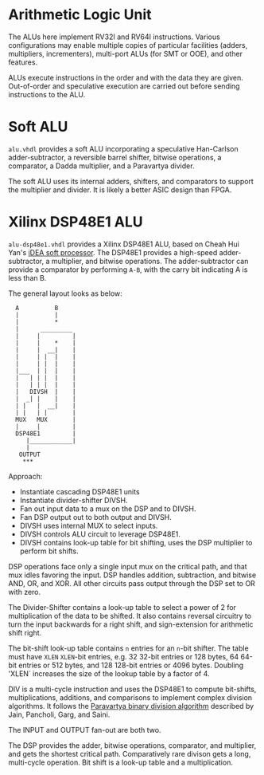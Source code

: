 Arithmetic Logic Unit
=====================

The ALUs here implement RV32I and RV64I instructions.  Various configurations
may enable multiple copies of particular facilities (adders, multipliers,
incrementers), multi-port ALUs (for SMT or OOE), and other features.

ALUs execute instructions in the order and with the data they are given.
Out-of-order and speculative execution are carried out before sending
instructions to the ALU.

# Soft ALU

`alu.vhdl` provides a soft ALU incorporating a speculative Han-Carlson
adder-subtractor, a reversible barrel shifter, bitwise operations, a
comparator, a Dadda multiplier, and a Paravartya divider.

The soft ALU uses its internal adders, shifters, and comparators to
support the multiplier and divider.  It is likely a better ASIC design
than FPGA.

# Xilinx DSP48E1 ALU

`alu-dsp48e1.vhdl` provides a Xilinx DSP48E1 ALU, based on Cheah Hui
Yan's [iDEA soft processor](https://www.xilinx.com/support/documentation/white_papers/wp406-DSP-Design-Productivity.pdf).
The DSP48E1 provides a high-speed adder-subtractor, a multiplier,
and bitwise operations.  The adder-subtractor can provide a
comparator by performing `A-B`, with the carry bit indicating A is
less than B.

The general layout looks as below:

```
  A          B
  |          |
  |          *
  |      _________
  |     |         |
  |     |    *    |
  |     |  __|    |
  |     | |  |    |
  |     | |  |    |
  |___  | |  |    |
  |   | | |  |    |
  |   | | |  |    |
  |   DIVSH  |    |
  |  _| |    |    |
  | |   |  __|    |
  | |   | |       |
  MUX   MUX       |
  |     |         |
  DSP48E1         |
     |____________|
     |
   OUTPUT
    ***
```
Approach:

* Instantiate cascading DSP48E1 units
* Instantiate divider-shifter DIVSH.
* Fan out input data to a mux on the DSP and to DIVSH.
* Fan DSP output out to both output and DIVSH.
* DIVSH uses internal MUX to select inputs.
* DIVSH controls ALU circuit to leverage DSP48E1.
* DIVSH contains look-up table for bit shifting, uses the DSP
multiplier to perform bit shifts.

DSP operations face only a single input mux on the critical path,
and that mux idles favoring the input.  DSP handles addition,
subtraction, and bitwise AND, OR, and XOR.  All other circuits
pass output through the DSP set to OR with zero.

The Divider-Shifter contains a look-up table to select a power
of 2 for multiplication of the data to be shifted.  It also
contains reversal circuitry to turn the input backwards for a
right shift, and sign-extension for arithmetic shift right.

The bit-shift look-up table contains `n` entries for an `n`-bit
shifter.  The table must have `XLEN` `XLEN`-bit entries, e.g. 32
32-bit entries or 128 bytes, 64 64-bit entries or 512 bytes, and
128 128-bit entries or 4096 bytes.  Doubling  'XLEN` increases
the size of the lookup table by a factor of 4.

DIV is a multi-cycle instruction and uses the DSP48E1 to
compute bit-shifts, multiplications, additions, and comparisons
to implement complex division algorithms.  It follows the
[Paravartya binary division algorithm](https://www.researchgate.net/profile/Sandeep_Saini7/publication/264118516_Binary_division_algorithm_and_high_speed_deconvolution_algorithm_Based_on_Ancient_Indian_Vedic_Mathematics/links/53fc730c0cf2364ccc049cb7/Binary-division-algorithm-and-high-speed-deconvolution-algorithm-Based-on-Ancient-Indian-Vedic-Mathematics.pdf)
described by Jain, Pancholi, Garg, and Saini.

The INPUT and OUTPUT fan-out are both two.

The DSP provides the adder, bitwise operations, comparator, and
multiplier, and gets the shortest critical path.  Comparatively
rare divison gets a long, multi-cycle operation.  Bit shift is a
look-up table and a multiplication.

